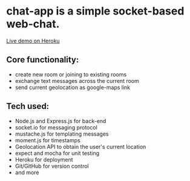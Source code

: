 # **chat-app** is a simple socket-based web-chat.

[Live demo on Heroku](https://guarded-retreat-37504.herokuapp.com/)

## Core functionality:

- create new room or joining to existing rooms
- exchange text messages across the current room
- send current geolocation as google-maps link

## Tech used:

- Node.js and Express.js for back-end
- socket.io for messaging protocol
- mustache.js for templating messages
- moment.js for timestamps
- Geolocation API to obtain the user's current location
- expect and mocha for unit testing
- Heroku for deployment
- Git/GitHub for version control
- and more
